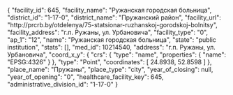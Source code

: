 {
    "facility_id": 645,
    "facility_name": "Ружанская городская больница",
    "district_id": "1-17-0",
    "district_name": "Пружанский район",
    "facility_url": "http:\/\/prcrb.by\/otdelenya\/75-statsionar-ruzhanskoj-gorodskoj-bolnitsy",
    "facility_address": "г.п. Ружаны, ул. Урбановича",
    "facility_type": "0",
    "ap_1": "12",
    "name": "Ружанская городская больница",
    "state": "public institution",
    "stats": [],
    "med_id": 10214540,
    "address": "г.п. Ружаны, ул. Урбановича",
    "coord_x_y": {
        "crs": {
            "type": "name",
            "properties": {
                "name": "EPSG:4326"
            }
        },
        "type": "Point",
        "coordinates": [
            24.8938,
            52.8598
        ]
    },
    "place_name": "Пружаны",
    "place_type": "city",
    "year_of_closing": null,
    "year_of_opening": "0",
    "healthcare_facility_key": 645,
    "administrative_division_id": "1-17-0"
}